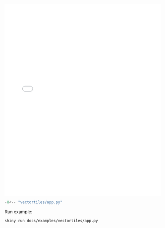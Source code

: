 <!-- <a href="app.html" target="_blank">See example in action</a> -->

<iframe src="app.html" height="620px", width="100%" style="border:none;"></iframe>

```python
-8<-- "vectortiles/app.py"
```

Run example:

``` bash
shiny run docs/examples/vectortiles/app.py
```
